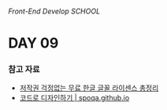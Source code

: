 ###### Front-End Develop SCHOOL

# DAY 09

### 참고 자료

- [저작권 걱정없는 무료 한글 글꼴 라이센스 총정리](http://blog.naver.com/messinger00/220831856850)
- [코드로 디자인하기 | spoqa.github.io](https://spoqa.github.io/2015/01/16/design-with-code.html)